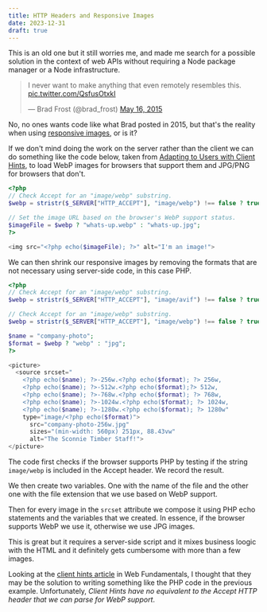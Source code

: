 ```yaml
---
title: HTTP Headers and Responsive Images
date: 2023-12-31
draft: true
---
```


This is an old one but it still worries me, and made me search for a possible solution in the context of web APIs without requiring a Node package manager or a Node infrastructure.

<blockquote class="twitter-tweet" data-theme="light"><p lang="en" dir="ltr">I never want to make anything that even remotely resembles this. <a href="http://t.co/QsfusOtxkI">pic.twitter.com/QsfusOtxkI</a></p>&mdash; Brad Frost (@brad_frost) <a href="https://twitter.com/brad_frost/status/599676745176997889?ref_src=twsrc%5Etfw">May 16, 2015</a></blockquote> <script async src="https://platform.twitter.com/widgets.js" charset="utf-8"></script>

No, no ones wants code like what Brad posted in 2015, but that's the reality when using [responsive images](http://responsiveimages.org/), or is it?

If we don't mind doing the work on the server rather than the client we can do something like the code below, taken from [Adapting to Users with Client Hints](https://developers.google.com/web/fundamentals/performance/optimizing-content-efficiency/client-hints#device_hints), to load WebP images for browsers that support them and JPG/PNG for browsers that don't.

```php
<?php
// Check Accept for an "image/webp" substring.
$webp = stristr($_SERVER["HTTP_ACCEPT"], "image/webp") !== false ? true : false;

// Set the image URL based on the browser's WebP support status.
$imageFile = $webp ? "whats-up.webp" : "whats-up.jpg";
?>

<img src="<?php echo($imageFile); ?>" alt="I'm an image!">
```

We can then shrink our responsive images by removing the formats that are not necessary using server-side code, in this case PHP.

```php
<?php
// Check Accept for an "image/webp" substring.
$webp = stristr($_SERVER["HTTP_ACCEPT"], "image/avif") !== false ? true : false;

// Check Accept for an "image/webp" substring.
$webp = stristr($_SERVER["HTTP_ACCEPT"], "image/webp") !== false ? true : false;

$name = "company-photo";
$format = $webp ? "webp" : "jpg";
?>

<picture>
  <source srcset="
    <?php echo($name); ?>-256w.<?php echo($format); ?> 256w,
    <?php echo($name); ?>-512w.<?php echo($format);?> 512w,
    <?php echo($name); ?>-768w.<?php echo($format); ?> 768w,
    <?php echo($name); ?>-1024w.<?php echo($format); ?> 1024w,
    <?php echo($name); ?>-1280w.<?php echo($format); ?> 1280w"
    type="image/<?php echo($format)">
      src="company-photo-256w.jpg"
      sizes="(min-width: 560px) 251px, 88.43vw"
      alt="The Sconnie Timber Staff!">
</picture>
```

The code first checks if the browser supports PHP by testing if the string `image/webp` is included in the Accept header. We record the result.

We then create two variables. One with the name of the file and the other one with the file extension that we use based on WebP support.

Then for every image in the `srcset` attribute we compose it using PHP echo statements and the variables that we created. In essence, if the browser supports WebP we use it, otherwise we use JPG images.

This is great but it requires a server-side script and it mixes business loogic with the HTML and it definitely gets cumbersome with more than a few images.

Looking at the [client hints article](https://developers.google.com/web/fundamentals/performance/optimizing-content-efficiency/client-hints#device_hints) in Web Fundamentals, I thought that they may be the solution to writing something like the PHP code in the previous example. Unfortunately, *Client Hints have no equivalent to the Accept HTTP header that we can parse for WebP support*.
